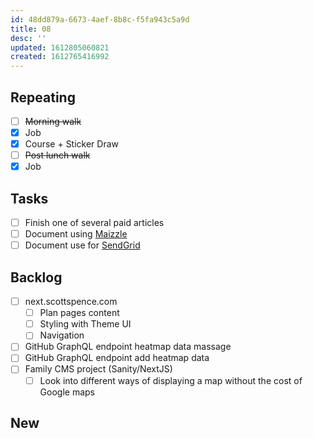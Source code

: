 ```yaml
---
id: 48dd879a-6673-4aef-8b8c-f5fa943c5a9d
title: 08
desc: ''
updated: 1612805060821
created: 1612765416992
---
```


## Repeating

- [ ] ~~Morning walk~~
- [x] Job
- [x] Course + Sticker Draw
- [ ] ~~Post lunch walk~~
- [x] Job

## Tasks

- [ ] Finish one of several paid articles
- [ ] Document using [Maizzle]
- [ ] Document use for [SendGrid]

## Backlog

- [ ] next.scottspence.com
  - [ ] Plan pages content
  - [ ] Styling with Theme UI
  - [ ] Navigation
- [ ] GitHub GraphQL endpoint heatmap data massage
- [ ] GitHub GraphQL endpoint add heatmap data
- [ ] Family CMS project (Sanity/NextJS)
  - [ ] Look into different ways of displaying a map without the cost
        of Google maps

## New

<!-- Links -->

[maizzle]: https://maizzle.com/
[sendgrid]: https://app.sendgrid.com
